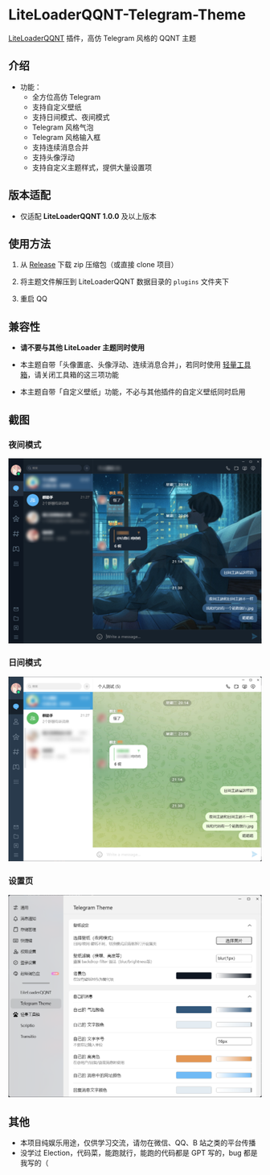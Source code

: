 # LiteLoaderQQNT-Telegram-Theme

[LiteLoaderQQNT](https://github.com/LiteLoaderQQNT/LiteLoaderQQNT) 插件，高仿 Telegram 风格的 QQNT 主题

## 介绍

-   功能：
    -   全方位高仿 Telegram
    -   支持自定义壁纸
    -   支持日间模式、夜间模式
    -   Telegram 风格气泡
    -   Telegram 风格输入框
    -   支持连续消息合并
    -   支持头像浮动
    -   支持自定义主题样式，提供大量设置项

## 版本适配

-   仅适配 **LiteLoaderQQNT 1.0.0** 及以上版本

## 使用方法

1.  从 [Release](https://github.com/festoney8/LiteLoaderQQNT-Telegram-Theme/releases) 下载 zip 压缩包（或直接 clone 项目）

2.  将主题文件解压到 LiteLoaderQQNT 数据目录的 `plugins` 文件夹下

3.  重启 QQ

## 兼容性

-   **请不要与其他 LiteLoader 主题同时使用**

-   本主题自带「头像置底、头像浮动、连续消息合并」，若同时使用 [轻量工具箱](https://github.com/xiyuesaves/LiteLoaderQQNT-lite_tools)，请关闭工具箱的这三项功能

-   本主题自带「自定义壁纸」功能，不必与其他插件的自定义壁纸同时启用

## 截图

### 夜间模式

![dark](screenshot/screenshot-dark.png)

### 日间模式

![light](screenshot/screenshot-light.png)

### 设置页

![setting](screenshot/screenshot-setting.png)

## 其他

-   本项目纯娱乐用途，仅供学习交流，请勿在微信、QQ、B 站之类的平台传播
-   没学过 Election，代码菜，能跑就行，能跑的代码都是 GPT 写的，bug 都是我写的（
